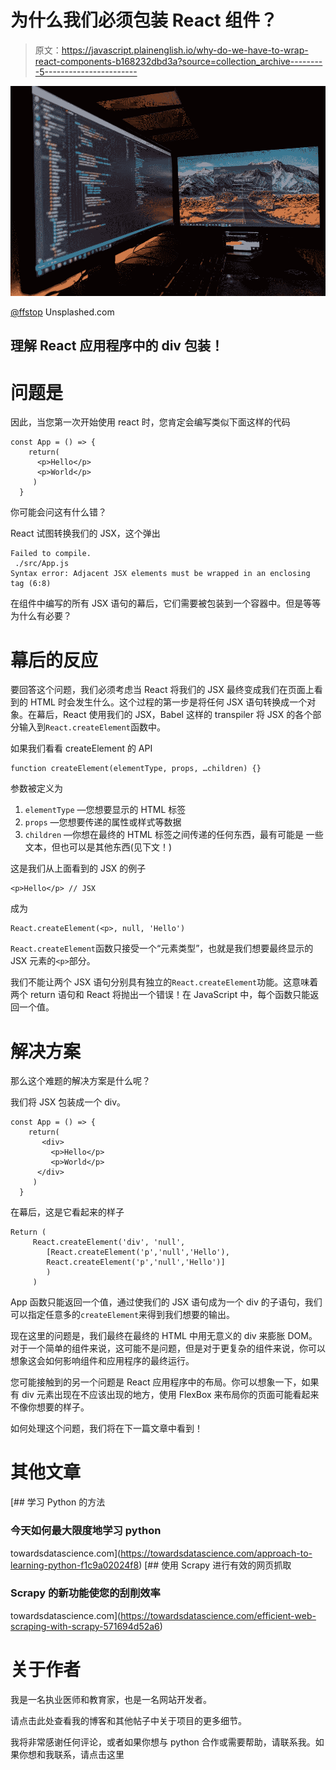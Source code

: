 # 为什么我们必须包装 React 组件？

> 原文：<https://javascript.plainenglish.io/why-do-we-have-to-wrap-react-components-b168232dbd3a?source=collection_archive---------5----------------------->

![](img/06da0e307a75219adb015823c156ad4e.png)

[@ffstop](https://unsplash.com/@ffstop) Unsplashed.com

## 理解 React 应用程序中的 div 包装！

# 问题是

因此，当您第一次开始使用 react 时，您肯定会编写类似下面这样的代码

```
const App = () => {
    return(
      <p>Hello</p>
      <p>World</p>
     )
  } 
```

你可能会问这有什么错？

React 试图转换我们的 JSX，这个弹出

```
Failed to compile.
 ./src/App.js
Syntax error: Adjacent JSX elements must be wrapped in an enclosing tag (6:8)
```

在组件中编写的所有 JSX 语句的幕后，它们需要被包装到一个容器中。但是等等为什么有必要？

# 幕后的反应

要回答这个问题，我们必须考虑当 React 将我们的 JSX 最终变成我们在页面上看到的 HTML 时会发生什么。这个过程的第一步是将任何 JSX 语句转换成一个对象。在幕后，React 使用我们的 JSX，Babel 这样的 transpiler 将 JSX 的各个部分输入到`React.createElement`函数中。

如果我们看看 createElement 的 API

```
function createElement(elementType, props, …children) {}
```

参数被定义为

1.  `elementType` —您想要显示的 HTML 标签
2.  `props` —您想要传递的属性或样式等数据
3.  `children` —你想在最终的 HTML 标签之间传递的任何东西，最有可能是
    一些文本，但也可以是其他东西(见下文！)

这是我们从上面看到的 JSX 的例子

```
<p>Hello</p> // JSX
```

成为

```
React.createElement(<p>, null, 'Hello')
```

`React.createElement`函数只接受一个“元素类型”，也就是我们想要最终显示的 JSX 元素的`<p>`部分。

我们不能让两个 JSX 语句分别具有独立的`React.createElement`功能。这意味着两个 return 语句和 React 将抛出一个错误！在 JavaScript 中，每个函数只能返回一个值。

# 解决方案

那么这个难题的解决方案是什么呢？

我们将 JSX 包装成一个 div。

```
const App = () => {
    return( 
       <div>
         <p>Hello</p>
         <p>World</p>
      </div>
     )
  }
```

在幕后，这是它看起来的样子

```
Return (
     React.createElement('div', 'null',       
        [React.createElement('p','null','Hello'),
        React.createElement('p','null','Hello')]
        )
     )
```

App 函数只能返回一个值，通过使我们的 JSX 语句成为一个 div 的子语句，我们可以指定任意多的`createElement`来得到我们想要的输出。

现在这里的问题是，我们最终在最终的 HTML 中用无意义的 div 来膨胀 DOM。对于一个简单的组件来说，这可能不是问题，但是对于更复杂的组件来说，你可以想象这会如何影响组件和应用程序的最终运行。

您可能接触到的另一个问题是 React 应用程序中的布局。你可以想象一下，如果有 div 元素出现在不应该出现的地方，使用 FlexBox 来布局你的页面可能看起来不像你想要的样子。

如何处理这个问题，我们将在下一篇文章中看到！

# 其他文章

[](https://towardsdatascience.com/approach-to-learning-python-f1c9a02024f8) [## 学习 Python 的方法

### 今天如何最大限度地学习 python

towardsdatascience.com](https://towardsdatascience.com/approach-to-learning-python-f1c9a02024f8) [](https://towardsdatascience.com/efficient-web-scraping-with-scrapy-571694d52a6) [## 使用 Scrapy 进行有效的网页抓取

### Scrapy 的新功能使您的刮削效率

towardsdatascience.com](https://towardsdatascience.com/efficient-web-scraping-with-scrapy-571694d52a6) 

# 关于作者

我是一名执业医师和教育家，也是一名网站开发者。

请点击此处查看我的博客和其他帖子中关于项目的更多细节。

我将非常感谢任何评论，或者如果你想与 python 合作或需要帮助，请联系我。如果你想和我联系，请点击这里